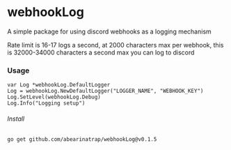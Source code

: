 # webhookLog
A simple package for using discord webhooks as a logging mechanism

Rate limit is 16-17 logs a second, at 2000 characters max per webhook, this is 32000-34000 characters a second max you can log to discord

### Usage
```
var Log *webhookLog.DefaultLogger
Log = webhookLog.NewDefaultLogger("LOGGER_NAME", "WEBHOOK_KEY")
Log.SetLevel(webhookLog.Debug)
Log.Info("Logging setup")
```

###### Install
`go get github.com/abearinatrap/webhookLog@v0.1.5`